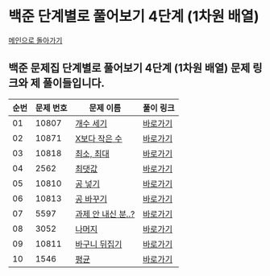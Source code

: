 # 백준 단계별로 풀어보기 4단계 (1차원 배열)

[메인으로 돌아가기](https://github.com/younjun1234/Baekjoon/tree/main)

## 백준 문제집 단계별로 풀어보기 4단계 (1차원 배열) 문제 링크와 제 풀이들입니다.

| 순번 | 문제 번호 | 문제 이름 | 풀이 링크 |
|----------|----------|----------|----------|
| 01 | 10807 | 	[개수 세기](https://www.acmicpc.net/problem/10807) | [바로가기](https://github.com/younjun1234/Baekjoon/blob/main/1%EC%B0%A8%EC%9B%90%20%EB%B0%B0%EC%97%B4%20%EB%8B%A8%EA%B3%84/%EA%B0%9C%EC%88%98%20%EC%84%B8%EA%B8%B0.java)
| 02 | 10871 | 	[X보다 작은 수](https://www.acmicpc.net/problem/10871) | [바로가기](https://github.com/younjun1234/Baekjoon/blob/main/1%EC%B0%A8%EC%9B%90%20%EB%B0%B0%EC%97%B4%20%EB%8B%A8%EA%B3%84/X%EB%B3%B4%EB%8B%A4%20%EC%9E%91%EC%9D%80%20%EC%88%98.java)
| 03 | 10818 | 	[최소, 최대](https://www.acmicpc.net/problem/10818) | [바로가기](https://github.com/younjun1234/Baekjoon/blob/main/1%EC%B0%A8%EC%9B%90%20%EB%B0%B0%EC%97%B4%20%EB%8B%A8%EA%B3%84/%EC%B5%9C%EC%86%8C%20%EC%B5%9C%EB%8C%80.java)
| 04 | 2562 | 	[최댓값](https://www.acmicpc.net/problem/2562) | [바로가기](https://github.com/younjun1234/Baekjoon/blob/main/1%EC%B0%A8%EC%9B%90%20%EB%B0%B0%EC%97%B4%20%EB%8B%A8%EA%B3%84/%EC%B5%9C%EB%8C%80%20%EA%B0%92.java)
| 05 | 10810 | 	[공 넣기](https://www.acmicpc.net/problem/10810) | [바로가기](https://github.com/younjun1234/Baekjoon/blob/main/1%EC%B0%A8%EC%9B%90%20%EB%B0%B0%EC%97%B4%20%EB%8B%A8%EA%B3%84/%EA%B3%B5%20%EB%84%A3%EA%B8%B0.java)
| 06 | 10813 | 	[공 바꾸기](https://www.acmicpc.net/problem/10813) | [바로가기](https://github.com/younjun1234/Baekjoon/blob/main/1%EC%B0%A8%EC%9B%90%20%EB%B0%B0%EC%97%B4%20%EB%8B%A8%EA%B3%84/%EA%B3%B5%20%EB%B0%94%EA%BE%B8%EA%B8%B0.java)
| 07 | 5597 | 	[과제 안 내신 분..?](https://www.acmicpc.net/problem/5597) | [바로가기](https://github.com/younjun1234/Baekjoon/blob/main/1%EC%B0%A8%EC%9B%90%20%EB%B0%B0%EC%97%B4%20%EB%8B%A8%EA%B3%84/%EA%B3%BC%EC%A0%9C%20%EC%95%88%EB%82%B4%EC%8B%A0%20%EB%B6%84..%3F.java)
| 08 | 3052 | 	[나머지](https://www.acmicpc.net/problem/3052) | [바로가기](https://github.com/younjun1234/Baekjoon/blob/main/1%EC%B0%A8%EC%9B%90%20%EB%B0%B0%EC%97%B4%20%EB%8B%A8%EA%B3%84/%EB%82%98%EB%A8%B8%EC%A7%80.java)
| 09 | 10811 | 	[바구니 뒤집기](https://www.acmicpc.net/problem/10811) | [바로가기](https://github.com/younjun1234/Baekjoon/blob/main/1%EC%B0%A8%EC%9B%90%20%EB%B0%B0%EC%97%B4%20%EB%8B%A8%EA%B3%84/%EB%B0%94%EA%B5%AC%EB%8B%88%20%EB%92%A4%EC%A7%91%EA%B8%B0.java)
| 10 | 1546 | 	[평균](https://www.acmicpc.net/problem/1330) | [바로가기](https://github.com/younjun1234/Baekjoon/blob/main/1%EC%B0%A8%EC%9B%90%20%EB%B0%B0%EC%97%B4%20%EB%8B%A8%EA%B3%84/%ED%8F%89%EA%B7%A0.java)
